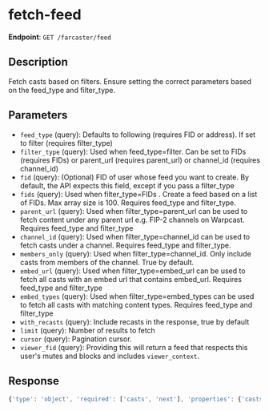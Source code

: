 # fetch-feed

**Endpoint**: `GET /farcaster/feed`

## Description
Fetch casts based on filters. Ensure setting the correct parameters based on the feed_type and filter_type.

## Parameters
- `feed_type` (query): Defaults to following (requires FID or address). If set to filter (requires filter_type)
- `filter_type` (query): Used when feed_type=filter. Can be set to FIDs (requires FIDs) or parent_url (requires parent_url) or channel_id (requires channel_id)
- `fid` (query): (Optional) FID of user whose feed you want to create. By default, the API expects this field, except if you pass a filter_type
- `fids` (query): Used when filter_type=FIDs . Create a feed based on a list of FIDs. Max array size is 100. Requires feed_type and filter_type.
- `parent_url` (query): Used when filter_type=parent_url can be used to fetch content under any parent url e.g. FIP-2 channels on Warpcast. Requires feed_type and filter_type
- `channel_id` (query): Used when filter_type=channel_id can be used to fetch casts under a channel. Requires feed_type and filter_type.
- `members_only` (query): Used when filter_type=channel_id. Only include casts from members of the channel. True by default.
- `embed_url` (query): Used when filter_type=embed_url can be used to fetch all casts with an embed url that contains embed_url. Requires feed_type and filter_type
- `embed_types` (query): Used when filter_type=embed_types can be used to fetch all casts with matching content types. Requires feed_type and filter_type
- `with_recasts` (query): Include recasts in the response, true by default
- `limit` (query): Number of results to fetch
- `cursor` (query): Pagination cursor.
- `viewer_fid` (query): Providing this will return a feed that respects this user's mutes and blocks and includes `viewer_context`.

## Response
```typescript
{'type': 'object', 'required': ['casts', 'next'], 'properties': {'casts': {'type': 'array', 'items': {'$ref': '#/components/schemas/CastWithInteractions'}}, 'next': {'$ref': '#/components/schemas/NextCursor'}}}
```
